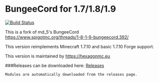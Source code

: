 
BungeeCord for 1.7/1.8/1.9
==========
[![Build Status](https://travis-ci.org/hexagonmc/BungeeCord.svg?branch=master)](https://travis-ci.org/hexagonmc/BungeeCord)

This is a fork of md_5's BungeeCord  
https://www.spigotmc.org/threads/1-8-1-9-bungeecord.392/

This version reimplements Minecraft 1.7.10 and basic 1.7.10 Forge support.

This version is maintained by https://hexagonmc.eu

###Releases can be downloaded here: [Releases](https://github.com/HexagonMC/BungeeCord/releases)
```
Modules are automatically downloaded from the releases page.
```
